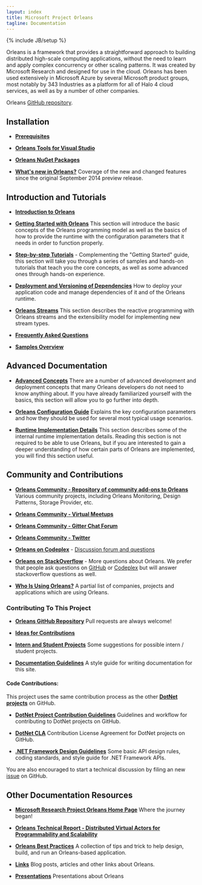 ```yaml
---
layout: index
title: Microsoft Project Orleans
tagline: Documentation
---
```

{% include JB/setup %}

Orleans is a framework that provides a straightforward approach to building distributed high-scale computing applications, without the need to learn and apply complex concurrency or other scaling patterns. 
It was created by Microsoft Research and designed for use in the cloud. 
Orleans has been used extensively in Microsoft Azure by several Microsoft product groups, most notably by 343 Industries as a platform for all of Halo 4 cloud services, as well as by a number of other companies.

Orleans [GitHub repository](https://github.com/dotnet/orleans).

## Installation 

* **[Prerequisites](Prerequisites)**

* **[Orleans Tools for Visual Studio](https://visualstudiogallery.msdn.microsoft.com/36903961-63bd-4eec-9ca4-cf2319dc75f4)**

* **[Orleans NuGet Packages](NuGets)**

* **[What's new in Orleans?](What's-new-in-Orleans)** 
Coverage of the new and changed features since the original September 2014 preview release.

## Introduction and Tutorials

* **[Introduction to Orleans](Introduction)**

* **[Getting Started with Orleans](Getting-Started-With-Orleans)**
This section will introduce the basic concepts of the Orleans programming model as well as the basics of how to provide the runtime with the configuration parameters that it needs in order to function properly.

* **[Step-by-step Tutorials](Step-by-step-Tutorials)** - Complementing the "Getting Started" guide, this section will take you through a series of samples and hands-on tutorials that teach you the core concepts, as well as some advanced ones through hands-on experience.

* **[Deployment and Versioning of Dependencies](Deployment-and-Versioning-of-Dependencies)** 
How to deploy your application code and manage dependencies of it and of the Orleans runtime.

* **[Orleans Streams](Orleans-Streams)** 
This section describes the reactive programming with Orleans streams and the extensibility model for implementing new stream types.

* **[Frequently Asked Questions](Frequently-Asked-Questions)**

* **[Samples Overview](Samples-Overview)**

## Advanced Documentation

* **[Advanced Concepts](Advanced-Concepts)** 
There are a number of advanced development and deployment concepts that many Orleans developers do not need to know anything about. 
If you have already familiarized yourself with the basics, this section will allow you to go further into depth.

* **[Orleans Configuration Guide](Orleans-Configuration-Guide)**
Explains the key configuration parameters and how they should be used for several most typical usage scenarios. 

* **[Runtime Implementation Details](Runtime-Implementation-Details)** 
This section describes some of the internal runtime implementation details. 
Reading this section is not required to be able to use Orleans, but if you are interested to gain a deeper understanding of how certain parts of Orleans are implemented, you will find this section useful.

## Community and Contributions

* **[Orleans Community - Repository of community add-ons to Orleans](https://github.com/OrleansContrib)** 
Various community projects, including Orleans Monitoring, Design Patterns, Storage Provider, etc.

* **[Orleans Community - Virtual Meetups](https://github.com/OrleansContrib/meetups)**

* **[Orleans Community - Gitter Chat Forum](https://gitter.im/dotnet/orleans)**

* **[Orleans Community - Twitter](https://twitter.com/projectorleans)**

* **[Orleans on Codeplex](https://orleans.codeplex.com)** - 
[Discussion forum and questions](https://orleans.codeplex.com/discussions)

* **[Orleans on StackOverflow](http://stackoverflow.com/questions/tagged/orleans)** - 
More questions about Orleans. We prefer that people ask questions on [GitHub](https://github.com/dotnet/orleans/issues) or [Codeplex](https://orleans.codeplex.com/discussions) but will answer stackoverflow questions as well.

* **[Who Is Using Orleans?](Who-Is-Using-Orleans)** 
A partial list of companies, projects and applications which are using Orleans.

### Contributing To This Project

* **[Orleans GitHub Repository](https://github.com/dotnet/orleans)** 
Pull requests are always welcome!

* **[Ideas for Contributions](Ideas-for-Contributions)**

* **[Intern and Student Projects](Student-Projects)** 
Some suggestions for possible intern / student projects.

* **[Documentation Guidelines](Documentation-Guidelines)** A style guide for writing documentation for this site.

#### Code Contributions:

This project uses the same contribution process as the other **[DotNet projects](http://dotnet.github.io/)** on GitHub.

* **[DotNet Project Contribution Guidelines](https://github.com/dotnet/corefx/wiki/Contributing)**
Guidelines and workflow for contributing to DotNet projects on GitHub.

* **[DotNet CLA](https://github.com/dotnet/corefx/wiki/Contribution-License-Agreement-%28CLA%29)**
Contribution License Agreement for DotNet projects on GitHub.

* **[.NET Framework Design Guidelines](https://github.com/dotnet/corefx/wiki/Framework-Design-Guidelines-Digest)** 
Some basic API design rules, coding standards, and style guide for .NET Framework APIs.

You are also encouraged to start a technical discussion by filing an new [issue](https://github.com/dotnet/orleans/issues) on GitHub.

## Other Documentation Resources

* **[Microsoft Research Project Orleans Home Page](http://research.microsoft.com/projects/orleans/)**
Where the journey began!

* **[Orleans Technical Report - Distributed Virtual Actors for Programmability and Scalability](http://research.microsoft.com/apps/pubs/default.aspx?id=210931)**

* **[Orleans Best Practices](http://research.microsoft.com/apps/pubs/default.aspx?id=244727)** A collection of tips and trick to help design, build, and run an Orleans-based application.

* **[Links](Links)** 
Blog posts, articles and other links about Orleans.

* **[Presentations](Presentations)** 
Presentations about Orleans
